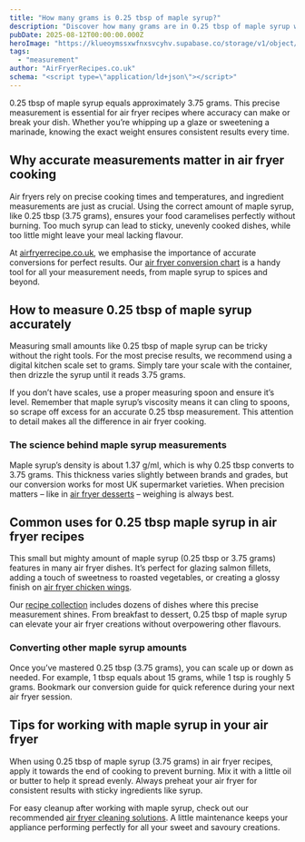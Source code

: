 ```yaml
---
title: "How many grams is 0.25 tbsp of maple syrup?"
description: "Discover how many grams are in 0.25 tbsp of maple syrup with our easy UK conversion guide. Perfect for air fryer recipes!"
pubDate: 2025-08-12T00:00:00.000Z
heroImage: "https://klueoymssxwfnxsvcyhv.supabase.co/storage/v1/object/public/md/how-many-grams-is-0-25-tbsp-maple-syrup-d0abbb74.webp"
tags:
  - "measurement"
author: "AirFryerRecipes.co.uk"
schema: "<script type=\"application/ld+json\"></script>"
---
```


<p>0.25 tbsp of maple syrup equals approximately 3.75 grams. This precise measurement is essential for air fryer recipes where accuracy can make or break your dish. Whether you’re whipping up a glaze or sweetening a marinade, knowing the exact weight ensures consistent results every time.</p>

<h2>Why accurate measurements matter in air fryer cooking</h2>
<p>Air fryers rely on precise cooking times and temperatures, and ingredient measurements are just as crucial. Using the correct amount of maple syrup, like 0.25 tbsp (3.75 grams), ensures your food caramelises perfectly without burning. Too much syrup can lead to sticky, unevenly cooked dishes, while too little might leave your meal lacking flavour.</p>
<p>At <a href=https://www.airfryerrecipe.co.uk>airfryerrecipe.co.uk</a>, we emphasise the importance of accurate conversions for perfect results. Our <a href=https://www.airfryerrecipe.co.uk/air-fryer-conversion-chart>air fryer conversion chart</a> is a handy tool for all your measurement needs, from maple syrup to spices and beyond.</p>

<h2>How to measure 0.25 tbsp of maple syrup accurately</h2>
<p>Measuring small amounts like 0.25 tbsp of maple syrup can be tricky without the right tools. For the most precise results, we recommend using a digital kitchen scale set to grams. Simply tare your scale with the container, then drizzle the syrup until it reads 3.75 grams.</p>
<p>If you don’t have scales, use a proper measuring spoon and ensure it’s level. Remember that maple syrup’s viscosity means it can cling to spoons, so scrape off excess for an accurate 0.25 tbsp measurement. This attention to detail makes all the difference in air fryer cooking.</p>

<h3>The science behind maple syrup measurements</h3>
<p>Maple syrup’s density is about 1.37 g/ml, which is why 0.25 tbsp converts to 3.75 grams. This thickness varies slightly between brands and grades, but our conversion works for most UK supermarket varieties. When precision matters – like in <a href=https://www.airfryerrecipe.co.uk/recipe-category/dessert>air fryer desserts</a> – weighing is always best.</p>

<h2>Common uses for 0.25 tbsp maple syrup in air fryer recipes</h2>
<p>This small but mighty amount of maple syrup (0.25 tbsp or 3.75 grams) features in many air fryer dishes. It’s perfect for glazing salmon fillets, adding a touch of sweetness to roasted vegetables, or creating a glossy finish on <a href=https://www.airfryerrecipe.co.uk/recipe-category/chicken>air fryer chicken wings</a>.</p>
<p>Our <a href=https://www.airfryerrecipe.co.uk/recipes>recipe collection</a> includes dozens of dishes where this precise measurement shines. From breakfast to dessert, 0.25 tbsp of maple syrup can elevate your air fryer creations without overpowering other flavours.</p>

<h3>Converting other maple syrup amounts</h3>
<p>Once you’ve mastered 0.25 tbsp (3.75 grams), you can scale up or down as needed. For example, 1 tbsp equals about 15 grams, while 1 tsp is roughly 5 grams. Bookmark our conversion guide for quick reference during your next air fryer session.</p>

<h2>Tips for working with maple syrup in your air fryer</h2>
<p>When using 0.25 tbsp of maple syrup (3.75 grams) in air fryer recipes, apply it towards the end of cooking to prevent burning. Mix it with a little oil or butter to help it spread evenly. Always preheat your air fryer for consistent results with sticky ingredients like syrup.</p>
<p>For easy cleanup after working with maple syrup, check out our recommended <a href=https://www.airfryerrecipe.co.uk/air-fryer-cleaner>air fryer cleaning solutions</a>. A little maintenance keeps your appliance performing perfectly for all your sweet and savoury creations.</p>